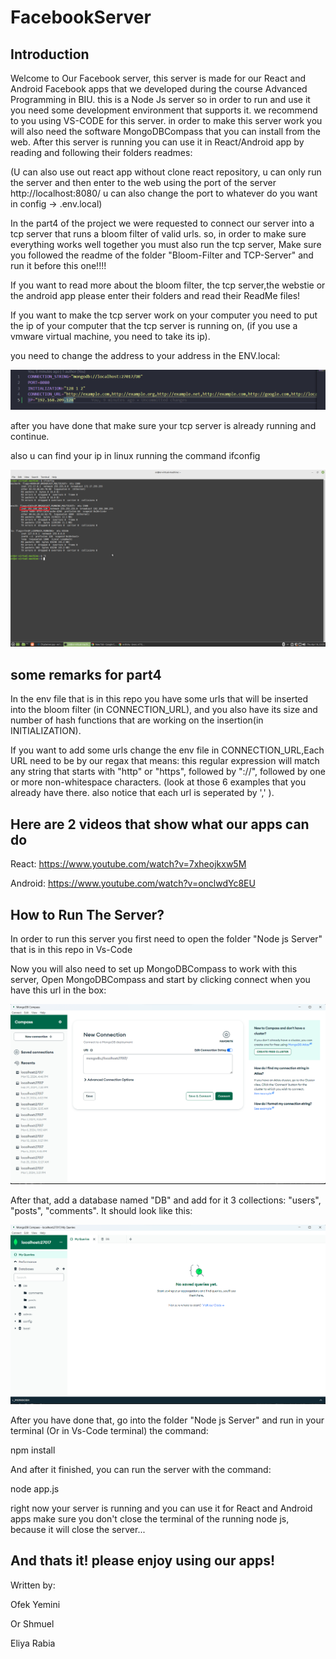 # FacebookServer

## Introduction

Welcome to Our Facebook server, this server is made for our React and Android Facebook apps that we developed during the course
Advanced Programming in BIU. this is a Node Js server so in order to run and use it you need some development environment that supports it. we recommend to you using VS-CODE for this server. in order to make this server work you will also need the software MongoDBCompass that you can install from the web. After this server is running you can use it in React/Android app by reading and following their folders readmes:

(U can also use out react app without clone react repository, u can only run the server and then enter to the web using the port of the server http://localhost:8080/ u can also change the port to whatever do you want in config -> .env.local)

In the part4 of the project we were requested to connect our server into a tcp server that runs a bloom filter of valid urls.
so, in order to make sure everything works well together you must also run the tcp server, 
Make sure you followed the readme of the folder "Bloom-Filter and TCP-Server" and run it before this one!!!!
 
If you want to read more about the bloom filter, the tcp server,the webstie or the android app please enter their folders and read their ReadMe files!

If you want to make the tcp server work on your computer you need to put the ip of your computer that the tcp server is running on,
(if you use a vmware virtual machine, you need to take its ip).

you need to change the address to your address in the ENV.local: 

![alt text](picsForREADME/ENV.png)

after you have done that make sure your tcp server is already running and continue. 

also u can find your ip in linux running the command ifconfig

![alt text](picsForREADME/iplinux.png)


## some remarks for part4 

In the env file that is in this repo you have some urls that will be inserted into the bloom filter (in CONNECTION_URL), and you also have its size and number of hash functions that are working on the insertion(in INITIALIZATION). 

If you want to add some urls change the env file in CONNECTION_URL,Each URL need to be by our regax that means: this regular expression will match any string that starts with "http" or "https", followed by "://", followed by one or more non-whitespace characters. (look at those 6 examples that you already have there. also notice that each url is seperated by ',' ). 


## Here are 2 videos that show what our apps can do

React: https://www.youtube.com/watch?v=7xheojkxw5M 

Android: https://www.youtube.com/watch?v=onclwdYc8EU

## How to Run The Server? 

In order to run this server you first need to open the folder "Node js Server" that is in this repo in Vs-Code

Now you will also need to set up MongoDBCompass to work with this server, 
Open MongoDBCompass and start by clicking connect when you have this url in the box: 

![connectMongo](picsForREADME/1.png)

After that, add a database named "DB" and add for it 3 collections: "users", "posts", "comments". It should look like this: 

![addDB](picsForREADME/2.png)

After you have done that, go into the folder "Node js Server" and run in your terminal (Or in Vs-Code terminal) the command: 

npm install 

And after it finished, you can run the server with the command:

node app.js 

right now your server is running and you can use it for React and Android apps 
make sure you don't close the terminal of the running node js, because it will close the server...

## And thats it! please enjoy using our apps!
Written by: 

Ofek Yemini

Or Shmuel 

Eliya Rabia 







